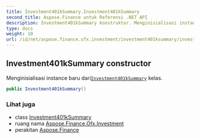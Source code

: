 ```yaml
---
title: Investment401kSummary.Investment401kSummary
second_title: Aspose.Finance untuk Referensi .NET API
description: Investment401kSummary konstruktor. Menginisialisasi instance baru dariInvestment401kSummary kelas.
type: docs
weight: 10
url: /id/net/aspose.finance.ofx.investment/investment401ksummary/investment401ksummary/
---
```

## Investment401kSummary constructor

Menginisialisasi instance baru dari[`Investment401kSummary`](../) kelas.

```csharp
public Investment401kSummary()
```

### Lihat juga

* class [Investment401kSummary](../)
* ruang nama [Aspose.Finance.Ofx.Investment](../../investment401ksummary/)
* perakitan [Aspose.Finance](../../../)


